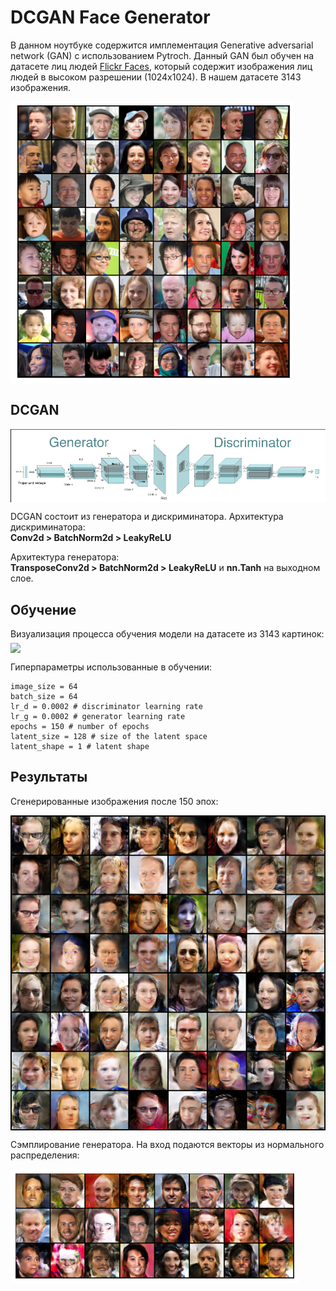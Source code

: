 # DCGAN Face Generator

В данном ноутбуке содержится имплементация Generative adversarial network (GAN) с использованием Pytroch. Данный GAN был обучен на датасете лиц людей [Flickr Faces](https://github.com/NVlabs/ffhq-dataset), который содержит изображения лиц людей в высоком разрешении (1024х1024). В нашем датасете 3143 изображения.

<img src="assets/dataset_batch.png" align="middle">

## DCGAN
<img src="assets/GAN.png" align="middle">

DCGAN состоит из генератора и дискриминатора.
Архитектура дискриминатора:
<br>
**Conv2d > BatchNorm2d > LeakyReLU**
<br>

Архитектура генератора:
<br>
**TransposeConv2d > BatchNorm2d > LeakyReLU** и **nn.Tanh** на выходном слое.
<br>

## Обучение
Визуализация процесса обучения модели на датасете из 3143 картинок:
<img src="assets/training.gif" align="middle">

Гиперпараметры использованные в обучении:
	
	image_size = 64
	batch_size = 64
	lr_d = 0.0002 # discriminator learning rate
	lr_g = 0.0002 # generator learning rate
	epochs = 150 # number of epochs
	latent_size = 128 # size of the latent space
	latent_shape = 1 # latent shape

## Результаты

Cгенерированные изображения после 150 эпох:

<img src="assets/generated-images-0150.png" align="middle">

Сэмплирование генератора. На вход подаются векторы из нормального распределения:

<img src="assets/gen_sampling.png" align="middle">
